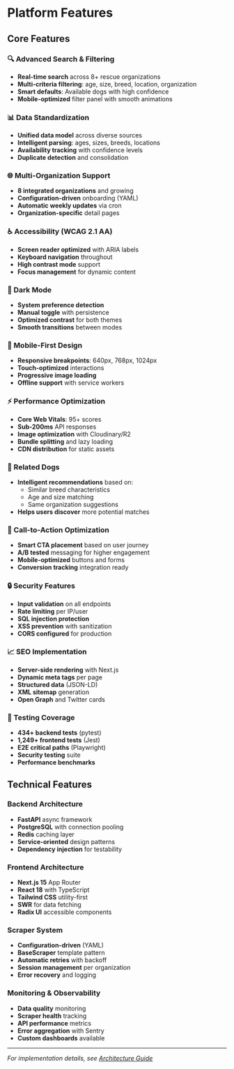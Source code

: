 # Platform Features

## Core Features

### 🔍 Advanced Search & Filtering

- **Real-time search** across 8+ rescue organizations
- **Multi-criteria filtering**: age, size, breed, location, organization
- **Smart defaults**: Available dogs with high confidence
- **Mobile-optimized** filter panel with smooth animations

### 📊 Data Standardization

- **Unified data model** across diverse sources
- **Intelligent parsing**: ages, sizes, breeds, locations
- **Availability tracking** with confidence levels
- **Duplicate detection** and consolidation

### 🌐 Multi-Organization Support

- **8 integrated organizations** and growing
- **Configuration-driven** onboarding (YAML)
- **Automatic weekly updates** via cron
- **Organization-specific** detail pages

### ♿ Accessibility (WCAG 2.1 AA)

- **Screen reader optimized** with ARIA labels
- **Keyboard navigation** throughout
- **High contrast mode** support
- **Focus management** for dynamic content

### 🎨 Dark Mode

- **System preference detection**
- **Manual toggle** with persistence
- **Optimized contrast** for both themes
- **Smooth transitions** between modes

### 📱 Mobile-First Design

- **Responsive breakpoints**: 640px, 768px, 1024px
- **Touch-optimized** interactions
- **Progressive image loading**
- **Offline support** with service workers

### ⚡ Performance Optimization

- **Core Web Vitals**: 95+ scores
- **Sub-200ms** API responses
- **Image optimization** with Cloudinary/R2
- **Bundle splitting** and lazy loading
- **CDN distribution** for static assets

### 🔗 Related Dogs

- **Intelligent recommendations** based on:
  - Similar breed characteristics
  - Age and size matching
  - Same organization suggestions
- **Helps users discover** more potential matches

### 📣 Call-to-Action Optimization

- **Smart CTA placement** based on user journey
- **A/B tested** messaging for higher engagement
- **Mobile-optimized** buttons and forms
- **Conversion tracking** integration ready

### 🔒 Security Features

- **Input validation** on all endpoints
- **Rate limiting** per IP/user
- **SQL injection protection**
- **XSS prevention** with sanitization
- **CORS configured** for production

### 📈 SEO Implementation

- **Server-side rendering** with Next.js
- **Dynamic meta tags** per page
- **Structured data** (JSON-LD)
- **XML sitemap** generation
- **Open Graph** and Twitter cards

### 🎯 Testing Coverage

- **434+ backend tests** (pytest)
- **1,249+ frontend tests** (Jest)
- **E2E critical paths** (Playwright)
- **Security testing** suite
- **Performance benchmarks**

## Technical Features

### Backend Architecture

- **FastAPI** async framework
- **PostgreSQL** with connection pooling
- **Redis** caching layer
- **Service-oriented** design patterns
- **Dependency injection** for testability

### Frontend Architecture

- **Next.js 15** App Router
- **React 18** with TypeScript
- **Tailwind CSS** utility-first
- **SWR** for data fetching
- **Radix UI** accessible components

### Scraper System

- **Configuration-driven** (YAML)
- **BaseScraper** template pattern
- **Automatic retries** with backoff
- **Session management** per organization
- **Error recovery** and logging

### Monitoring & Observability

- **Data quality** monitoring
- **Scraper health** tracking
- **API performance** metrics
- **Error aggregation** with Sentry
- **Custom dashboards** available

---

_For implementation details, see [Architecture Guide](../technical/architecture.md)_
